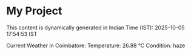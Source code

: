 # My Project

This content is dynamically generated in Indian Time (IST): 2025-10-05 17:54:53 IST


Current Weather in Coimbatore:
Temperature: 26.88 °C
Condition: haze
